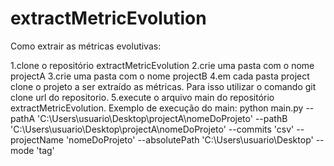 # extractMetricEvolution
 
Como extrair as métricas evolutivas:

1.clone o repositório extractMetricEvolution
2.crie uma pasta com o nome projectA
3.crie uma pasta com o nome projectB
4.em cada pasta project clone o projeto a ser extraído as métricas. Para isso utilizar o comando
    git clone url do repositorio.
5.execute o arquivo main do repositório extractMetricEvolution.
    Exemplo de execução do main:
        python main.py --pathA 'C:\Users\usuario\Desktop\projectA\nomeDoProjeto' --pathB 'C:\Users\usuario\Desktop\projectA\nomeDoProjeto' --commits 'csv' --projectName 'nomeDoProjeto' --absolutePath 'C:\Users\usuario\Desktop\' --mode 'tag'